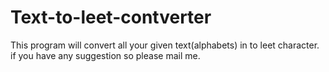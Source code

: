# Text-to-leet-contverter
This program will convert all your given text(alphabets) in to leet character.
if you have any suggestion so please mail me.
